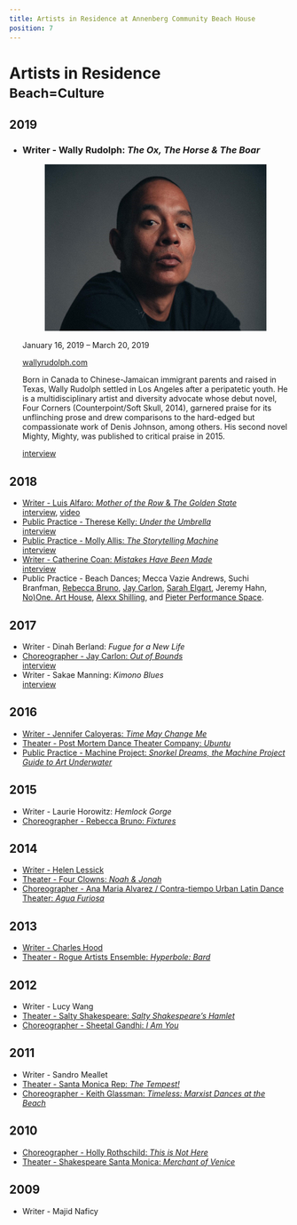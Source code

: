 ```yaml
---
title: Artists in Residence at Annenberg Community Beach House
position: 7
---
```


Artists in Residence<br /><small>Beach=Culture</small>
=====================================================

2019
----

<div class="artists" markdown="1">

*   ### Writer - Wally Rudolph: _The Ox, The Horse & The Boar_
    
    <figure><img src="/uploads/wally-rudolph.jpg" height="300" alt="" /></figure>
    
    January 16, 2019 – March 20, 2019
    
    [wallyrudolph.com](https://www.wallyrudolph.com/)  
    
    Born in Canada to Chinese-Jamaican immigrant parents and raised in Texas, Wally Rudolph settled in Los Angeles after a peripatetic youth. He is a multidisciplinary artist and diversity advocate whose debut novel, Four Corners (Counterpoint/Soft Skull, 2014), garnered praise for its unflinching prose and drew comparisons to the hard-edged but compassionate work of Denis Johnson, among others. His second novel Mighty, Mighty, was published to critical praise in 2015.
    
    [interview](https://www.santamonica.gov/blog/meet-spring-2019-beach-house-writer-in-residence-wally-rudolph)
  
</div>

2018
----

*   [Writer - Luis Alfaro: _Mother of the Row_ & _The Golden State_](https://dramaticarts.usc.edu/luis-alfaro/)  
    [interview](https://www.santamonica.gov/press/2018/01/17/playwright-luis-alfaro-named-writer-in-residence-at-the-annenberg-community-beach-house), [video](https://www.youtube.com/watch?v=H4PK2-gA36Y)
*   [Public Practice - Therese Kelly: _Under the Umbrella_](http://www.theresekelly.com/)  
    [interview](https://www.santamonica.gov/blog/architect-and-social-practice-artist-therese-kelly-to-lead-tours-illuminating-our-relationship-with-water)
*   [Public Practice - Molly Allis: _The Storytelling Machine_](https://www.mollyallis.com/)  
    [interview](https://www.santamonica.gov/blog/artist-molly-allis-focuses-on-accessibility-and-joy-in-her-process)
*   [Writer - Catherine Coan: _Mistakes Have Been Made_](https://catherinecoan.com/)  
    [interview](https://beachhouseair.blogspot.com/2018/12/following-and-reconciling-different.html)
*   Public Practice - Beach Dances; Mecca Vazie Andrews, Suchi Branfman, [Rebecca Bruno](https://www.rebeccabruno.net/), [Jay Carlon](https://www.jaycarlon.com/), [Sarah Elgart](http://sarahelgart.com/), Jeremy Hahn, [No)One. Art House](https://noonearthouse.org/), [Alexx Shilling](http://alexxmakesdances.com/), and [Pieter Performance Space](https://pieterpasd.com/).

2017
----

*   Writer - Dinah Berland: _Fugue for a New Life_
*   [Choreographer - Jay Carlon: _Out of Bounds_](https://www.jaycarlon.com/)  
    [interview](https://www.santamonica.gov/blog/artist-jay-carlon-explores-migration-and-displacement-through-dance-at-the-beach-house)
*   Writer - Sakae Manning: _Kimono Blues_  
    [interview](https://www.santamonica.gov/blog/writer-sakae-manning-forges-alliances-between-women-of-color-through-storytelling)

2016
----

*   [Writer - Jennifer Caloyeras: _Time May Change Me_](http://www.jennifercaloyeras.com/)
*   [Theater - Post Mortem Dance Theater Company: _Ubuntu_](http://postmortemmovement.wixsite.com/)
*   [Public Practice - Machine Project: _Snorkel Dreams, the Machine Project Guide to Art Underwater_](https://machineproject.com/2016/projects/snorkel-dreams-a-machine-project-guide-to-art-underwater/)

2015
----

*   Writer - Laurie Horowitz: _Hemlock Gorge_
*   [Choreographer - Rebecca Bruno: _Fixtures_](https://www.rebeccabruno.net/)

2014
----

*   [Writer - Helen Lessick](http://helenlessick.net/)
*   [Theater - Four Clowns: _Noah & Jonah_](http://fourclowns.org/)
*   [Choreographer - Ana Maria Alvarez / Contra-tiempo Urban Latin Dance Theater: _Agua Furiosa_](http://www.contra-tiempo.org/)

2013
----

*   [Writer - Charles Hood](https://charleshoodbooks.viewbook.com/)
*   [Theater - Rogue Artists Ensemble: _Hyperbole: Bard_](https://www.rogueartists.org/)

2012
----

*   Writer - Lucy Wang
*   [Theater - Salty Shakespeare: _Salty Shakespeare’s Hamlet_](http://www.saltyshakespeare.org/)
*   [Choreographer - Sheetal Gandhi: _I Am You_](http://sheetalgandhi.com/)

2011
----

*   Writer - Sandro Meallet
*   [Theater - Santa Monica Rep: _The Tempest!_](https://www.santamonicarep.org/index.html)
*   [Choreographer - Keith Glassman: _Timeless: Marxist Dances at the Beach_](http://www.keithglassman.org/)

2010
----

*   [Choreographer - Holly Rothschild: _This is Not Here_](http://strangeandelegant.com/)
*   [Theater - Shakespeare Santa Monica: _Merchant of Venice_](http://notmanapart.com/shakespeare-santa-monica)

2009
----

*   Writer - Majid Naficy
